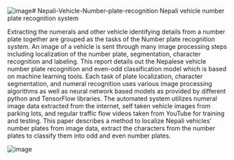 ![image](https://github.com/tsoprano/Nepali-Vehicle-Number-plate-recognition/assets/33021499/38e77ad2-5d66-4485-824c-e0ed2ab8479e)# Nepali-Vehicle-Number-plate-recognition
Nepali vehicle number plate recognition system

Extracting the numerals and other vehicle identifying details from a number plate together are grouped as the tasks of the Number plate recognition system. An image of a vehicle is sent through many image processing steps including localization of the number plate, segmentation, character recognition and labeling. This report details out the Nepalese vehicle number plate recognition and even-odd classification model which is based on machine learning tools. Each task of plate localization, character segmentation, and numeral recognition uses various image processing algorithms as well as neural network based models as provided by different python and TensorFlow libraries. The automated system utilizes numeral image data extracted from the internet, self taken vehicle images from parking lots, and regular traffic flow videos taken from YouTube for training and testing. This paper describes a method to localize Nepali vehicles’ number plates from image data, extract the characters from the number plates to classify them into odd and even number plates.

![image](https://github.com/tsoprano/Nepali-Vehicle-Number-plate-recognition/assets/33021499/1f440eb6-210d-4f05-ab0a-127752d260d1)
